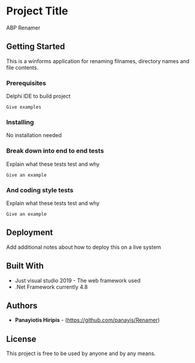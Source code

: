 # Project Title

ABP Renamer

## Getting Started

This is a winforms application for renaming filnames, directory names and file contents.

### Prerequisites

Delphi IDE to build project

```
Give examples
```

### Installing

No installation needed

### Break down into end to end tests

Explain what these tests test and why

```
Give an example
```

### And coding style tests

Explain what these tests test and why

```
Give an example
```

## Deployment

Add additional notes about how to deploy this on a live system

## Built With

* Just visual studio 2019 - The web framework used
* .Net Framework currently 4.8

## Authors

* **Panayiotis Hiripis** - (https://github.com/panayis/Renamer)

## License

This project is free to be used by anyone and by any means.
